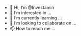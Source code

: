 - 👋 Hi, I’m @Investamin
- 👀 I’m interested in ...
- 🌱 I’m currently learning ...
- 💞️ I’m looking to collaborate on ...
- 📫 How to reach me ...

<!---
Investamin/Investamin is a ✨ special ✨ repository because its `README.md` (this file) appears on your GitHub profile.
You can click the Preview link to take a look at your changes.
--->
